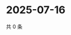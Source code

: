 # 2025-07-16

共 0 条

<!-- BEGIN ZHIHUVIDEO -->
<!-- 最后更新时间 Wed Jul 16 2025 06:12:19 GMT+0800 (China Standard Time) -->

<!-- END ZHIHUVIDEO -->
